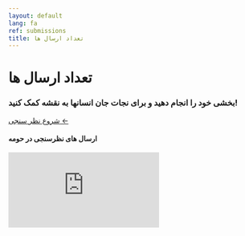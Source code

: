 ```yaml
---
layout: default
lang: fa
ref: submissions
title: تعداد ارسال ها
---
```

# تعداد ارسال ها
### بخشی خود را انجام دهید و برای نجات جان انسانها به نقشه کمک کنید!
<a href="https://survey123.arcgis.com/share/222d0a19757847c99fe3b0674e2ad932?lang=fa" class="btn">شروع نظر سنجی ←</a>
#### ارسال های نظرسنجی در حومه
<div class="embed"><iframe src="https://arcgis.com/apps/TimeAware/index.html?appid=205b71385fb54afeaced998c2c3de4ac" title="TRackCOVIDKW Contribution Totals"  frameborder="0" allowfullscreen=""></iframe></div>
